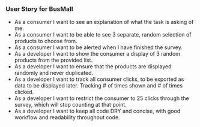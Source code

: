 ### User Story for BusMall

- As a consumer I want to see an explanation of what the task is asking of me.
- As a consumer I want to be able to see 3 separate, random selection of products to choose from.
- As a consumer I want to be alerted when I have finished the survey.
- As a developer I want to show the consumer a display of 3 random products from the provided list.
- As a developer I want to ensure that the products are displayed randomly and never duplicated.
- As a developer I want to track all consumer clicks, to be exported as data to be displayed later.  Tracking # of times shown and # of times clicked.
- As a developer I want to restrict the consumer to 25 clicks through the survey, which will stop counting at that point.
- As a developer I want to keep all code DRY and concise, with good workflow and readability throughout code.
